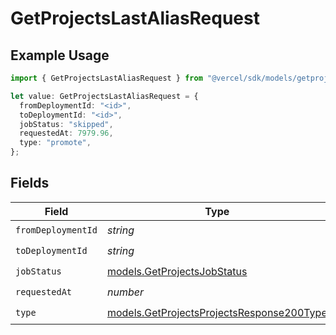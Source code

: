 # GetProjectsLastAliasRequest

## Example Usage

```typescript
import { GetProjectsLastAliasRequest } from "@vercel/sdk/models/getprojectsop.js";

let value: GetProjectsLastAliasRequest = {
  fromDeploymentId: "<id>",
  toDeploymentId: "<id>",
  jobStatus: "skipped",
  requestedAt: 7979.96,
  type: "promote",
};
```

## Fields

| Field                                                                                        | Type                                                                                         | Required                                                                                     | Description                                                                                  |
| -------------------------------------------------------------------------------------------- | -------------------------------------------------------------------------------------------- | -------------------------------------------------------------------------------------------- | -------------------------------------------------------------------------------------------- |
| `fromDeploymentId`                                                                           | *string*                                                                                     | :heavy_check_mark:                                                                           | N/A                                                                                          |
| `toDeploymentId`                                                                             | *string*                                                                                     | :heavy_check_mark:                                                                           | N/A                                                                                          |
| `jobStatus`                                                                                  | [models.GetProjectsJobStatus](../models/getprojectsjobstatus.md)                             | :heavy_check_mark:                                                                           | N/A                                                                                          |
| `requestedAt`                                                                                | *number*                                                                                     | :heavy_check_mark:                                                                           | N/A                                                                                          |
| `type`                                                                                       | [models.GetProjectsProjectsResponse200Type](../models/getprojectsprojectsresponse200type.md) | :heavy_check_mark:                                                                           | N/A                                                                                          |